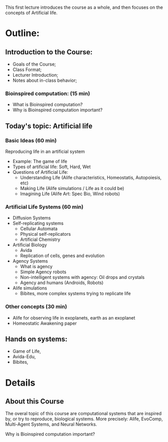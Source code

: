 This first lecture introduces the course as a whole, and then focuses on
the concepts of Artificial life.

# Outline:

## Introduction to the Course:
- Goals of the Course;
- Class Format;
- Lecturer Introduction;
- Notes about in-class behavior;

### Bioinspired computation: (15 min)
- What is Bioinspired computation?
- Why is Bioinspired computation important?


## Today's topic: Artificial life
### Basic Ideas (60 min)
Reproducing life in an artificial system
  - Example: The game of life
  - Types of artificial life: Soft, Hard, Wet
  - Questions of Artificial Life:
    - Understanding Life (Alife characteristics, Homeostatis, Autopoiesis, etc)
    - Making Life (Alife simulations / Life as it could be)
    - Imagining Life (Alife Art: Spec Bio, Wind robots)
### Artificial Life Systems (60 min)
  - Diffusion Systems
  - Self-replicating systems
    - Cellular Automata
    - Physical self-replicators
    - Artificial Chemistry
  - Artificial Biology
    - Avida
    - Replication of cells, genes and evolution
  - Agency Systems
    - What is agency
    - Simple Agency robots
    - Non-intelligent systems with agency: Oil drops and crystals
    - Agency and humans (Androids, Robots)
  - Alife simulations
    - Bibites, more complex systems trying to replicate life
### Other concepts (30 min)
  - Alife for observing life in exoplanets, earth as an exoplanet
  - Homeostatic Awakening paper

## Hands on systems:
- Game of Life,
- Avida-Edu,
- Bibites,

# Details

## About this Course

The overal topic of this course are computational systems that are inspired by,
or try to reproduce, biological systems. More precisely: Alife, EvoComp,
Multi-Agent Systems, and Neural Networks.

Why is Bioinspired computation important?
